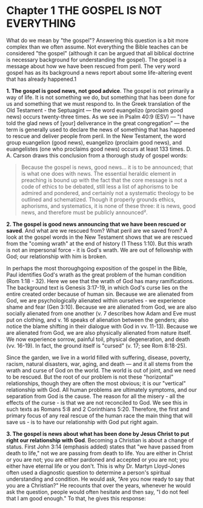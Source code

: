 # Chapter 1 THE GOSPEL IS NOT EVERYTHING
What do we mean by "the gospel"? Answering this question is a bit more complex than we often assume. Not everything the Bible teaches can be considered "the gospel" (although it can be
argued that all biblical doctrine is necessary background for understanding the gospel). The gospel is a message about how we have been rescued from peril. The very word gospel has as its
background a news report about some life-altering event that has already happened.1

**1. The gospel is good news, not good advice**. The gospel is not primarily a way of life. It is not something we do, but something that has been done for us and something that we must
respond to. In the Greek translation of the Old Testament - the Septuagint — the word euangelizo (proclaim good news) occurs twenty-three times. As we see in Psalm 40:9 (ESV) — "I have
told the glad news of [your] deliverance in the great congregation” — the term is generally used to declare the news of something that has happened to rescue and deliver people from peril. In
the New Testament, the word group euangelion (good news), euangelizo (proclaim good news), and euangelistes (one who proclaims good news) occurs at least 133 times. D. A. Carson draws this
conclusion from a thorough study of gospel words:
> Because the gospel is news, good news... it is to be announced; that is what one does with news. The essential heraldic element in preaching is bound up with the fact that the core message
is not a code of ethics to be debated, still less a list of aphorisms to be admired and pondered, and certainly not a systematic theology to be outlined and schematized. Though it properly
grounds ethics, aphorisms, and systematics, it is none of these three: it is news, good news, and therefore must be publicly announced².

**2. The gospel is good news announcing that we have been rescued or saved**. And what are we rescued from? What peril are we saved from? A look at the gospel words in the New
Testament shows that we are rescued from the "coming wrath" at the end of history (1 Thess 1:10). But this wrath is not an impersonal force - it is God's wrath. We are out of fellowship with
God; our relationship with him is broken.

In perhaps the most thoroughgoing exposition of the gospel in the Bible, Paul identifies God's wrath as the great problem of the human condition (Rom 1:18 - 32). Here we see that the
wrath of God has many ramifications. The background text is Genesis 3:17-19, in which God's curse lies on the entire created order because of human sin. Because we are alienated from God,
we are psychologically alienated within ourselves - we experience shame and fear (Gen 3:10). Because we are alienated from God, we are also socially alienated from one another (v. 7 describes
how Adam and Eve must put on clothing, and v. 16 speaks of alienation between the genders; also notice the blame shifting in their dialogue with God in vv. 11-13). Because we are alienated
from God, we are also physically alienated from nature itself. We now experience sorrow, painful toil, physical degeneration, and death (vv. 16-19). In fact, the ground itself is "cursed" (v. 17;
see Rom 8:18-25).

Since the garden, we live in a world filled with suffering, disease, poverty, racism, natural disasters, war, aging, and death — and it all stems from the wrath and curse of God on the world.
The world is out of joint, and we need to be rescued. But the root of our problem is not these "horizontal" relationships, though they are often the most obvious; it is our "vertical" relationship
with God. All human problems are ultimately symptoms, and our separation from God is the cause. The reason for all the misery - all the effects of the curse - is that we are not reconciled to
God. We see this in such texts as Romans 5:8 and 2 Corinthians 5:20. Therefore, the first and primary focus of any real rescue of the human race the main thing that will save us - is to have
our relationship with God put right again.

**3. The gospel is news about what has been done by Jesus Christ to put right our relationship with God**. Becoming a Christian is about a change of status. First John 3:14 (emphasis
added) states that "we have passed from death to life," not we are passing from death to life. You are either in Christ or you are not; you are either pardoned and accepted or you are not; you
either have eternal life or you don't. This is why Dr. Martyn Lloyd-Jones often used a diagnostic question to determine a person's spiritual understanding and condition. He would ask, “Are you
now ready to say that you are a Christian?" He recounts that over the years, whenever he would ask the question, people would often hesitate and then say, "I do not feel that I am good enough."
To that, he gives this response:
